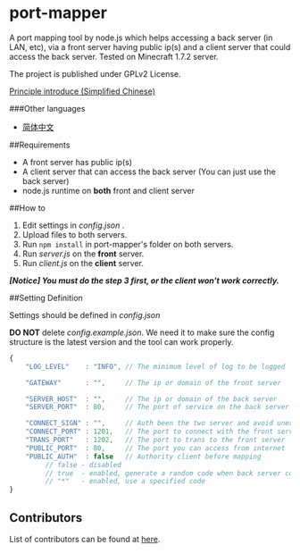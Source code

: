 port-mapper
===========

A port mapping tool by node.js which helps accessing a back server (in LAN, etc), via a front server having public ip(s) and a client server that could access the back server.
Tested on Minecraft 1.7.2 server.

The project is published under GPLv2 License.

[Principle introduce (Simplified Chinese)][1]

###Other languages

 * [简体中文][2]

##Requirements

 * A front server has public ip(s)
 * A client server that can access the back server (You can just use the back server)
 * node.js runtime on **both** front and client server

##How to

 1. Edit settings in *config.json* .
 2. Upload files to both servers.
 3. Run ```npm install``` in port-mapper's folder on both servers.
 4. Run *server.js* on the **front** server.
 5. Run *client.js* on the **client** server.

***[Notice] You must do the step 3 first, or the client won't work correctly.***

##Setting Definition

Settings should be defined in *config.json*

**DO NOT** delete *config.example.json*. We need it to make sure the config structure is the latest version and the tool can work properly.

```javascript
{
    "LOG_LEVEL"    : "INFO", // The minimum level of log to be logged

    "GATEWAY"      : "",     // The ip or domain of the front server

    "SERVER_HOST"  : "",     // The ip or domain of the back server
    "SERVER_PORT"  : 80,     // The port of service on the back server

    "CONNECT_SIGN" : "",     // Auth been the two server and avoid unexpected forward
    "CONNECT_PORT" : 1201,   // The port to connect with the front server
    "TRANS_PORT"   : 1202,   // The port to trans to the front server
    "PUBLIC_PORT"  : 80,     // The port you can access from internet
    "PUBLIC_AUTH"  : false   // Authority client before mapping
         // false - disabled
         // true  - enabled, generate a random code when back server connected
         // "*"   - enabled, use a specified code
}
```

## Contributors
List of contributors can be found at [here][3].

  [1]: PRINCIPLE.md
  [2]: README.zh_CN.md
  [3]: https://github.com/zhyupe/port-mapper/graphs/contributors
